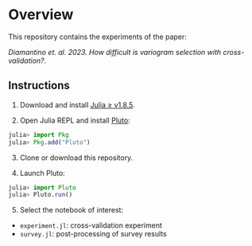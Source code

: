 # Overview

This repository contains the experiments of the paper:

*Diamantino et. al. 2023. How difficult is variogram selection with cross-validation?*.

## Instructions

1. Download and install [Julia ≥ v1.8.5](https://julialang.org/downloads/).

2. Open Julia REPL and install [Pluto](https://github.com/fonsp/Pluto.jl):
```julia
julia> import Pkg
julia> Pkg.add("Pluto")
```
3. Clone or download this repository.

4. Launch Pluto:
```julia
julia> import Pluto
julia> Pluto.run()
```
5. Select the notebook of interest:

- `experiment.jl`: cross-validation experiment
- `survey.jl`: post-processing of survey results
